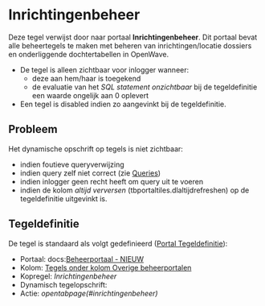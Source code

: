 # Inrichtingenbeheer

Deze tegel verwijst door naar portaal **Inrichtingenbeheer**. Dit portaal bevat alle beheertegels te maken met beheren van inrichtingen/locatie dossiers en onderliggende dochtertabellen in OpenWave.

- De tegel is alleen zichtbaar voor inlogger wanneer:
  - deze aan hem/haar is toegekend
  - de evaluatie van het _SQL statement onzichtbaar_ bij de tegeldefinitie een waarde ongelijk aan 0 oplevert
- Een tegel is disabled indien zo aangevinkt bij de tegeldefinitie.

## Probleem

Het dynamische opschrift op tegels is niet zichtbaar:

- indien foutieve queryverwijzing
- indien query zelf niet correct (zie [Queries](/docs/instellen_inrichten/queries.md))
- indien inlogger geen recht heeft om query uit te voeren
- indien de kolom _altijd verversen_ (tbportaltiles.dlaltijdrefreshen) op de tegeldefinitie uitgevinkt is.

## Tegeldefinitie

De tegel is standaard als volgt gedefinieerd ([Portal Tegeldefinitie](/docs/instellen_inrichten/portaldefinitie/portal_tegel.md)):

- Portaal: docs:[Beheerportaal - NIEUW](/docs/probleemoplossing/portalen_en_moduleschermen/beheerportaal_nieuw.md)
- Kolom: [Tegels onder kolom Overige beheerportalen](/docs/probleemoplossing/portalen_en_moduleschermen/beheerportaal_nieuw/tegels_kolom_overige_portalen.md)
- Kopregel: _Inrichtingenbeheer_
- Dynamisch tegelopschrift:
- Actie: _opentabpage(#inrichtingenbeheer)_
